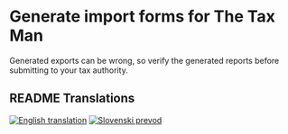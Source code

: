 # Generate import forms for The Tax Man

Generated exports can be wrong, so verify the generated reports before submitting to your tax authority.


## README Translations

[![English translation](https://img.shields.io/badge/translation-english-green)](resources/docs/usage-examples/translations/README.en.md)
[![Slovenski prevod](https://img.shields.io/badge/prevod-slovenščina-blue)](resources/docs/usage-examples/translations/README.si.md)